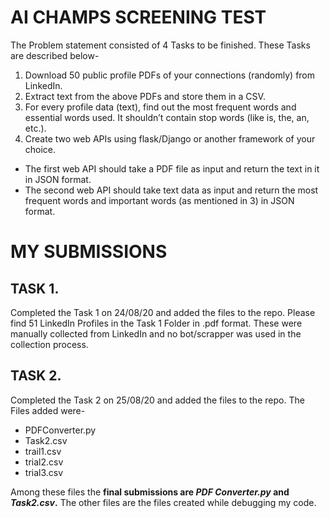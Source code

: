 # AI CHAMPS SCREENING TEST

The Problem statement consisted of 4 Tasks to be finished. These Tasks are described below-
1. Download 50 public profile PDFs of your connections (randomly) from LinkedIn.
2. Extract text from the above PDFs and store them in a CSV.
3. For every profile data (text), find out the most frequent words and essential words used. It shouldn’t contain stop words (like is, the, an, etc.).
4. Create two web APIs using flask/Django or another framework of your choice.
  * The first web API should take a PDF file as input and return the text in it in JSON format.
  * The second web API should take text data as input and return the most frequent words and important words (as mentioned in 3) in JSON format.

# MY SUBMISSIONS

## TASK 1.

Completed the Task 1 on 24/08/20 and added the files to the repo. Please find 51 LinkedIn Profiles in the Task 1 Folder in .pdf format. These were manually collected from LinkedIn and no bot/scrapper was used in the collection process.

## TASK 2.

Completed the Task 2 on 25/08/20 and added the files to the repo. The Files added were-
* PDFConverter.py
* Task2.csv
* trail1.csv
* trial2.csv
* trial3.csv

Among these files the **final submissions are _PDF Converter.py_  and _Task2.csv_.** 
The other files are the files created while debugging my code.
